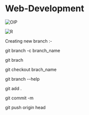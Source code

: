 # Web-Development

![OIP](https://github.com/Adarsh-singh-2002/Web-Development/assets/98600091/c6c73064-ddbb-40ff-97dc-6d162bdeb866)

![R](https://github.com/Adarsh-singh-2002/Web-Development/assets/98600091/588592e3-f811-4215-89ab-a253400a5d59)

Creating new branch :-

git branch -c branch_name

git brach  <!--  to check the number of branches  -->

git checkout brach_name <!--  to switch to a desired branch  -->

git branch --help <!--  to seek any help related to that command  -->

git add .

git commit -m 

git push origin head <!--  to push the changes to the selected or working brach  -->
